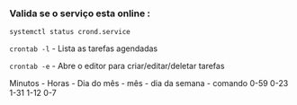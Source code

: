 ### Valida se o serviço esta online :

```systemctl status crond.service```

```crontab -l``` - Lista as tarefas agendadas

```crontab -e``` - Abre o editor para criar/editar/deletar tarefas

Minutos   -   Horas  -   Dia do mês   -  mês   -  dia da semana   -   comando
0-59          0-23       1-31            1-12      0-7        

